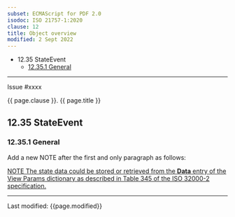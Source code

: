 ```yaml
---
subset: ECMAScript for PDF 2.0
isodoc: ISO 21757-1:2020
clause: 12
title: Object overview
modified: 2 Sept 2022
---
```


<ul>
   <li>12.35 StateEvent
    <ul>
     <li><a href="#H12.35.1">12.35.1 General</a>
     </li>
    </ul>
   </li>
</ul>
<hr>

<link rel="stylesheet" href="../assets/iso-style.css">
<div class="isostyle">
<div class="fixedpopup" id="issuelink">
	Issue #xxxx
</div>


<p class="fake-h1">{{ page.clause }}. {{ page.title }}</p>

<h2 id="H12.35">12.35 StateEvent</h2>

<h3 id="H12.35.1">12.35.1 General</h3>

<p class="location">Add a new NOTE after the first and only paragraph as follows:</p>

<p class="hangingindent"><ins onMouseEnter="mouseEnter(this)" data-issue="210">
NOTE The state data could be stored or retrieved from the <b>Data</b> entry of the View Params dictionary as described in Table 345 of the ISO 32000-2 specification.
</ins></p>

</div>


<hr>
<p class="footnote">Last modified: {{page.modified}}</p>
